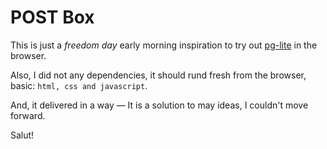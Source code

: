 # POST Box

This is just a _freedom day_ early morning inspiration to try out [pg-lite](https://pglite.dev) in the browser.

Also, I did not any dependencies, it should rund fresh from the browser, basic: `html, css and javascript`.

And, it delivered in a way &mdash; It is a solution to may ideas, I couldn't move forward.

Salut!

